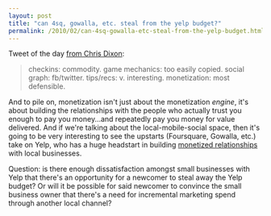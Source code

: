 ```yaml
---
layout: post
title: "can 4sq, gowalla, etc. steal from the yelp budget?"
permalink: /2010/02/can-4sq-gowalla-etc-steal-from-the-yelp-budget.html
---
```


<p>Tweet of the day <a href="http://twitter.com/cdixon/status/9021780459">from Chris Dixon</a>:</p>

<blockquote>
  <p>checkins: commodity. game mechanics: too easily copied. social graph: fb/twitter. tips/recs: v. interesting. monetization: most defensible.</p>
</blockquote>

<p>And to pile on, monetization isn't just about the monetization <em>engine</em>, it's about building the relationships with the people who actually trust you enough to pay you money...and repeatedly pay you money for value delivered. And if we're talking about the local-mobile-social space, then it's going to be very interesting to see the upstarts (Foursquare, Gowalla, etc.) take on Yelp, who has a huge headstart in building <a href="http://www.yelp.com/business">monetized relationships</a> with local businesses.</p>

<p>Question: is there enough dissatisfaction amongst small businesses with Yelp that there's an opportunity for a newcomer to steal away the Yelp budget? Or will it be possible for said newcomer to convince the small business owner that there's a need for incremental marketing spend through another local channel?</p>




